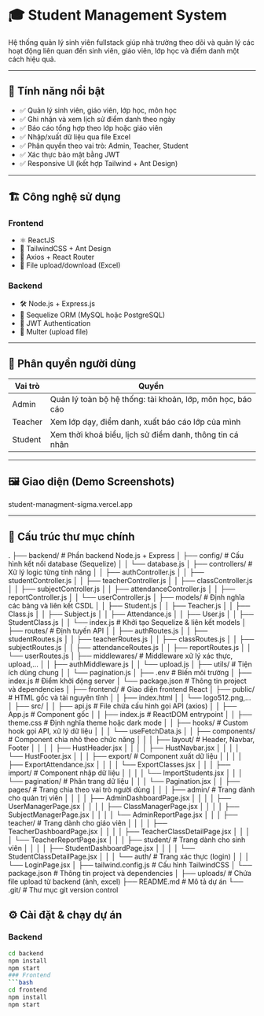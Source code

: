 # 🎓 Student Management System

Hệ thống quản lý sinh viên fullstack giúp nhà trường theo dõi và quản lý các hoạt động liên quan đến sinh viên, giáo viên, lớp học và điểm danh một cách hiệu quả.

---

## 🚀 Tính năng nổi bật

- ✅ Quản lý sinh viên, giáo viên, lớp học, môn học
- ✅ Ghi nhận và xem lịch sử điểm danh theo ngày
- ✅ Báo cáo tổng hợp theo lớp hoặc giáo viên
- ✅ Nhập/xuất dữ liệu qua file Excel
- ✅ Phân quyền theo vai trò: Admin, Teacher, Student
- ✅ Xác thực bảo mật bằng JWT
- ✅ Responsive UI (kết hợp Tailwind + Ant Design)

---

## 🏗️ Công nghệ sử dụng

### Frontend
- ⚛️ ReactJS
- 💅 TailwindCSS + Ant Design
- 📡 Axios + React Router
- 📁 File upload/download (Excel)

### Backend
- 🛠️ Node.js + Express.js
- 🧩 Sequelize ORM (MySQL hoặc PostgreSQL)
- 🔐 JWT Authentication
- 📂 Multer (upload file)

---

## 👥 Phân quyền người dùng

| Vai trò   | Quyền |
|-----------|-------|
| Admin     | Quản lý toàn bộ hệ thống: tài khoản, lớp, môn học, báo cáo |
| Teacher   | Xem lớp dạy, điểm danh, xuất báo cáo lớp của mình |
| Student   | Xem thời khoá biểu, lịch sử điểm danh, thông tin cá nhân |

---

## 🖼️ Giao diện (Demo Screenshots)

student-managment-sigma.vercel.app

---

## 📂 Cấu trúc thư mục chính

.
├── backend/                     # Phần backend Node.js + Express
│   ├── config/                  # Cấu hình kết nối database (Sequelize)
│   │   └── database.js
│   ├── controllers/            # Xử lý logic từng tính năng
│   │   ├── authController.js
│   │   ├── studentController.js
│   │   ├── teacherController.js
│   │   ├── classController.js
│   │   ├── subjectController.js
│   │   ├── attendanceController.js
│   │   ├── reportController.js
│   │   └── userController.js
│   ├── models/                 # Định nghĩa các bảng và liên kết CSDL
│   │   ├── Student.js
│   │   ├── Teacher.js
│   │   ├── Class.js
│   │   ├── Subject.js
│   │   ├── Attendance.js
│   │   ├── User.js
│   │   ├── StudentClass.js
│   │   └── index.js            # Khởi tạo Sequelize & liên kết models
│   ├── routes/                 # Định tuyến API
│   │   ├── authRoutes.js
│   │   ├── studentRoutes.js
│   │   ├── teacherRoutes.js
│   │   ├── classRoutes.js
│   │   ├── subjectRoutes.js
│   │   ├── attendanceRoutes.js
│   │   ├── reportRoutes.js
│   │   └── userRoutes.js
│   ├── middlewares/           # Middleware xử lý xác thực, upload,...
│   │   ├── authMiddleware.js
│   │   └── upload.js
│   ├── utils/                  # Tiện ích dùng chung
│   │   └── pagination.js
│   ├── .env                    # Biến môi trường
│   ├── index.js                # Điểm khởi động server
│   └── package.json            # Thông tin project và dependencies
│
├── frontend/                   # Giao diện frontend React
│   ├── public/                 # HTML gốc và tài nguyên tĩnh
│   │   ├── index.html
│   │   └── logo512.png,...
│   ├── src/
│   │   ├── api.js              # File chứa cấu hình gọi API (axios)
│   │   ├── App.js              # Component gốc
│   │   ├── index.js            # ReactDOM entrypoint
│   │   ├── theme.css           # Định nghĩa theme hoặc dark mode
│   │   ├── hooks/              # Custom hook gọi API, xử lý dữ liệu
│   │   │   └── useFetchData.js
│   │   ├── components/         # Component chia nhỏ theo chức năng
│   │   │   ├── layout/         # Header, Navbar, Footer
│   │   │   │   ├── HustHeader.jsx
│   │   │   │   ├── HustNavbar.jsx
│   │   │   │   └── HustFooter.jsx
│   │   │   ├── export/         # Component xuất dữ liệu
│   │   │   │   ├── ExportAttendance.jsx
│   │   │   │   └── ExportClasses.jsx
│   │   │   ├── import/         # Component nhập dữ liệu
│   │   │   │   └── ImportStudents.jsx
│   │   │   └── pagination/     # Phân trang dữ liệu
│   │   │       └── Pagination.jsx
│   │   ├── pages/              # Trang chia theo vai trò người dùng
│   │   │   ├── admin/          # Trang dành cho quản trị viên
│   │   │   │   ├── AdminDashboardPage.jsx
│   │   │   │   ├── UserManagerPage.jsx
│   │   │   │   ├── ClassManagerPage.jsx
│   │   │   │   ├── SubjectManagerPage.jsx
│   │   │   │   └── AdminReportPage.jsx
│   │   │   ├── teacher/        # Trang dành cho giáo viên
│   │   │   │   ├── TeacherDashboardPage.jsx
│   │   │   │   ├── TeacherClassDetailPage.jsx
│   │   │   │   └── TeacherReportPage.jsx
│   │   │   ├── student/        # Trang dành cho sinh viên
│   │   │   │   ├── StudentDashboardPage.jsx
│   │   │   │   └── StudentClassDetailPage.jsx
│   │   │   └── auth/           # Trang xác thực (login)
│   │   │       └── LoginPage.jsx
│   ├── tailwind.config.js      # Cấu hình TailwindCSS
│   └── package.json            # Thông tin project và dependencies
│
├── uploads/                    # Chứa file upload từ backend (ảnh, excel)
├── README.md                   # Mô tả dự án
└── .git/                       # Thư mục git version control


## ⚙️ Cài đặt & chạy dự án

### Backend
```bash
cd backend
npm install
npm start 
### Frontend
```bash 
cd frontend
npm install
npm start
